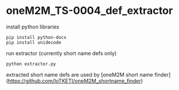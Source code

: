 # oneM2M_TS-0004_def_extractor

install python libraries
```
pip install python-docx
pip install unidecode
```

run extractor (currently short name defs only)
```
python extractor.py
```

extracted short name defs are used by [oneM2M short name finder] (https://github.com/IoTKETI/oneM2M_shortname_finder)